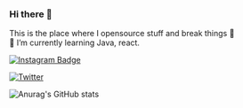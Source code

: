 ### Hi there 👋

This is the place where I opensource stuff and break things 🤣                                                                                                            
🌱  I’m currently learning Java, react.

[![Instagram Badge](https://img.shields.io/badge/-Instagram-C13584?style=flat-quare&labelColor=C13584&logo=instagram&logoColor=white&link=https://www.instagram.com/olcayvaro1)](https://www.instagram.com/olcayvaro1)

[![Twitter](https://img.shields.io/twitter/url/https/twitter.com/olcayvaroll.svg?style=social&label=Follow%20%40olcayvaroll)](https://twitter.com/olcayvaroll)

![Anurag's GitHub stats](https://github-readme-stats.vercel.app/api?username=olcayvaro1&show_icons=true&theme=radical)
